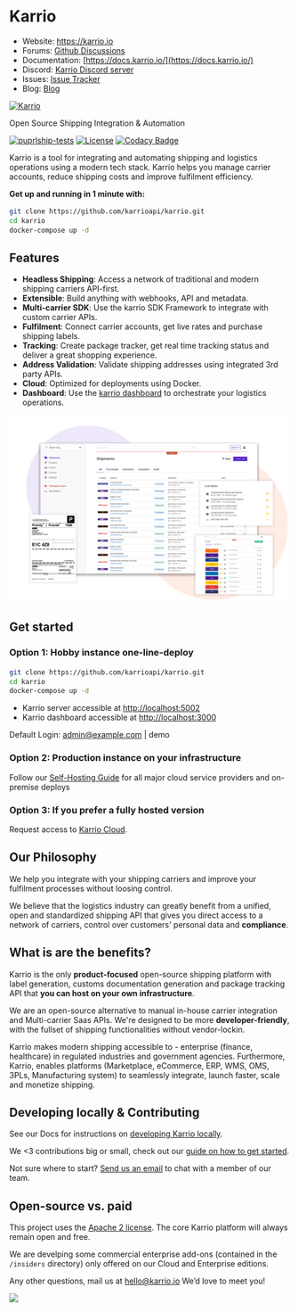 # Karrio

- Website: <https://karrio.io>
- Forums: [Github Discussions](https://github.com/orgs/karrioapi/discussions)
- Documentation: [https://docs.karrio.io/](https://docs.karrio.io/)
- Discord: [Karrio Discord server](https://discord.gg/gS88uE7sEx)
- Issues: [Issue Tracker](https://github.com/karrioapi/karrio/issues)
- Blog: [Blog](https://docs.karrio.io/blog)

<a href="https://karrio.io" target="_blank">
  <picture>
    <source media="(prefers-color-scheme: dark)" srcset="https://raw.githubusercontent.com/karrioapi/karrio/main/server/main/karrio/server/static/extra/branding/logo-inverted.svg" height="100px" />
    <img alt="Karrio" src="https://raw.githubusercontent.com/karrioapi/karrio/main/server/main/karrio/server/static/extra/branding/logo.svg" height="100px" />
  </picture>
</a>

Open Source Shipping Integration & Automation

[![puprlship-tests](https://github.com/karrioapi/karrio/actions/workflows/tests.yml/badge.svg)](https://github.com/karrioapi/karrio/actions/workflows/tests.yml)
[![License](https://img.shields.io/badge/License-Apache_2.0-blue.svg)](./LICENSE)
[![Codacy Badge](https://app.codacy.com/project/badge/Grade/cc2ac4fcb6004bca84e42a90d8acfe41)](https://www.codacy.com/gh/karrioapi/karrio/dashboard?utm_source=github.com&amp;utm_medium=referral&amp;utm_content=karrioapi/karrio&amp;utm_campaign=Badge_Grade)

Karrio is a tool for integrating and automating shipping and logistics operations using a modern tech stack. Karrio helps you manage carrier accounts, reduce shipping costs and improve fulfilment efficiency.

**Get up and running in 1 minute with:**

```sh
git clone https://github.com/karrioapi/karrio.git
cd karrio
docker-compose up -d
```

## Features

- **Headless Shipping**: Access a network of traditional and modern shipping carriers API-first.
- **Extensible**: Build anything with webhooks, API and metadata.
- **Multi-carrier SDK**: Use the karrio SDK Framework to integrate with custom carrier APIs.
- **Fulfilment**: Connect carrier accounts, get live rates and purchase shipping labels.
- **Tracking**: Create package tracker, get real time tracking status and deliver a great shopping experience.
- **Address Validation**: Validate shipping addresses using integrated 3rd party APIs.
- **Cloud**: Optimized for deployments using Docker.
- **Dashboard**: Use the [karrio dashboard](https://github.com/karrioapi/karrio-dashboard) to orchestrate your logistics operations.

<img alt="Karrio Dashboard" src="screenshots/dashboard.png" />


## Get started

### Option 1: Hobby instance one-line-deploy

```bash 
git clone https://github.com/karrioapi/karrio.git
cd karrio
docker-compose up -d
 ``` 

- Karrio server accessible at <http://localhost:5002>
- Karrio dashboard accessible at <http://localhost:3000>

Default Login: admin@example.com | demo

### Option 2: Production instance on your infrastructure

Follow our <a href="https://docs.karrio.io/installation">Self-Hosting Guide</a> for all major cloud service providers and on-premise deploys

### Option 3: If you prefer a fully hosted version

Request access to [Karrio Cloud](https://www.karrio.io/get-started).


## Our Philosophy

We help you integrate with your shipping carriers and improve your fulfilment processes without loosing control.

We believe that the logistics industry can greatly benefit from a unified, open and standardized shipping API that gives you direct access to a network of carriers, control over customers' personal data and **compliance**.


## What is are the benefits?

Karrio is the only **product-focused** open-source shipping platform with label generation, customs documentation generation and package tracking API that **you can host on your own infrastructure**.

We are an open-source alternative to manual in-house carrier integration and Multi-carrier Saas APIs. We're designed to be more **developer-friendly**, with the fullset of shipping functionalities without vendor-lockin.

Karrio makes modern shipping accessible to - enterprise (finance, healthcare) in regulated industries and government agencies. Furthermore, Karrio, enables platforms (Marketplace, eCommerce, ERP, WMS, OMS, 3PLs, Manufacturing system) to seamlessly integrate, launch faster, scale and monetize shipping.

## Developing locally & Contributing

See our Docs for instructions on [developing Karrio locally](https://docs.karrio.io/development/setup).

We <3 contributions big or small, check out our [guide on how to get started](https://docs.karrio.io/contributing).

Not sure where to start? [Send us an email](mailto:dev@karrio.com?subject=Pairing%20session&body=I'd%20like%20to%20do%20a%20pairing%20session!) to chat with a member of our team.

## Open-source vs. paid

This project uses the [Apache 2 license](LICENSE). The core Karrio platform will always remain open and free.

We are develping some commercial enterprise add-ons (contained in the `/insiders` directory) only offered on our Cloud and Enterprise editions.

Any other questions, mail us at hello@karrio.io We’d love to meet you!

<img referrerpolicy="no-referrer-when-downgrade" src="https://static.scarf.sh/a.png?x-pxid=86037d49-97aa-4091-ad2b-e9b221e64ed0" />
